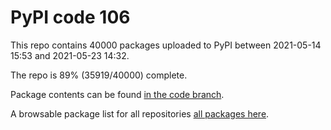 # PyPI code 106

This repo contains 40000 packages uploaded to PyPI between 
2021-05-14 15:53 and 2021-05-23 14:32.

The repo is 89% (35919/40000) complete.

Package contents can be found [in the code branch](https://github.com/pypi-data/pypi-mirror-106/tree/code/packages).

A browsable package list for all repositories [all packages here](https://pypi-data.github.io/website/repositories/pypi-mirror-106).


